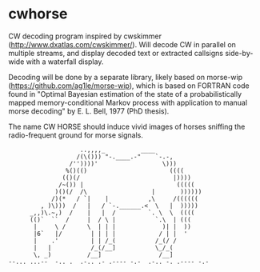 cwhorse
=======

CW decoding program inspired by cwskimmer (http://www.dxatlas.com/cwskimmer/).
Will decode CW in parallel on multiple streams, and display decoded text or
extracted callsigns side-by-wide with a waterfall display.  

Decoding will be done by a separate library, likely based on morse-wip
(https://github.com/ag1le/morse-wip), which is based on FORTRAN code found in
"Optimal Bayesian estimation of the state of a probabilistically mapped
memory-conditional Markov process with application to manual morse decoding" by
E. L. Bell, 1977 (PhD thesis).

The name CW HORSE should induce vivid images of horses sniffing the
radio-frequent ground for morse signals.

                        ..,,,,_          ____
                       /(\())) "-.____.-"    `-.-,
                     /''))))'                  \)))
                    %()(()                       ((((
                   (()(/                          |))))
                  /~()) |                          (((((
                 )()(/  /\                  |       ))))))
                /)(*   / `|    |           ,\     /((((((
             , )\)))  /   |   / `-.______.<  \   |  )))))
          _,,)\.~,)  /    |   |  /         `. \  \  ((((
          (()`  ``  /     |  / \ |           `.\  | (((
           |     \ /      \  | | |             )| |  ))
           |6`   |/        | | | |            / | |  '
           |    .'         | | /_(           /_(/ /
           |   |           /_(/__]           \_/_(
           \, _)          /__]                /__]
    --... ...--  -.. .  .-.. .- .---- -.-  .-.. -. .---- -.-
